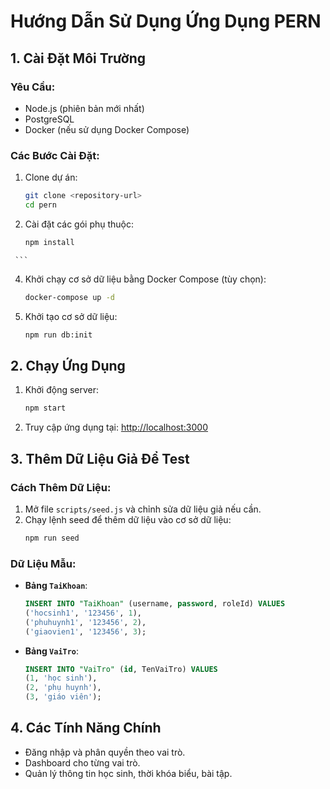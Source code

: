 # Hướng Dẫn Sử Dụng Ứng Dụng PERN

## 1. Cài Đặt Môi Trường

### Yêu Cầu:
- Node.js (phiên bản mới nhất)
- PostgreSQL
- Docker (nếu sử dụng Docker Compose)

### Các Bước Cài Đặt:
1. Clone dự án:
   ```bash
   git clone <repository-url>
   cd pern
   ```

2. Cài đặt các gói phụ thuộc:
   ```bash
   npm install
   ```

<!-- 3. Cấu hình cơ sở dữ liệu:
   - Mở file `.env` và chỉnh sửa thông tin kết nối cơ sở dữ liệu:
     ```env
     DB_HOST=localhost
     DB_PORT=5432
     DB_USER=postgres
     DB_PASSWORD=yourpassword
     DB_NAME=pern_db -->
     ```

4. Khởi chạy cơ sở dữ liệu bằng Docker Compose (tùy chọn):
   ```bash
   docker-compose up -d
   ```

5. Khởi tạo cơ sở dữ liệu:
   ```bash
   npm run db:init
   ```

## 2. Chạy Ứng Dụng

1. Khởi động server:
   ```bash
   npm start
   ```

2. Truy cập ứng dụng tại:
   [http://localhost:3000](http://localhost:3000)

## 3. Thêm Dữ Liệu Giả Để Test

### Cách Thêm Dữ Liệu:
1. Mở file `scripts/seed.js` và chỉnh sửa dữ liệu giả nếu cần.
2. Chạy lệnh seed để thêm dữ liệu vào cơ sở dữ liệu:
   ```bash
   npm run seed
   ```

### Dữ Liệu Mẫu:
- **Bảng `TaiKhoan`**:
  ```sql
  INSERT INTO "TaiKhoan" (username, password, roleId) VALUES
  ('hocsinh1', '123456', 1),
  ('phuhuynh1', '123456', 2),
  ('giaovien1', '123456', 3);
  ```

- **Bảng `VaiTro`**:
  ```sql
  INSERT INTO "VaiTro" (id, TenVaiTro) VALUES
  (1, 'học sinh'),
  (2, 'phụ huynh'),
  (3, 'giáo viên');
  ```

## 4. Các Tính Năng Chính
- Đăng nhập và phân quyền theo vai trò.
- Dashboard cho từng vai trò.
- Quản lý thông tin học sinh, thời khóa biểu, bài tập.


